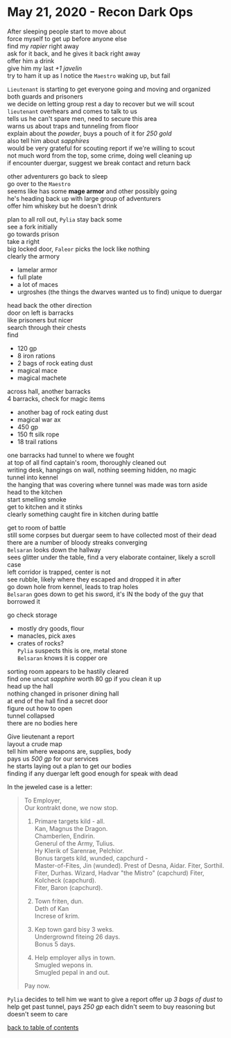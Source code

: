 # May 21, 2020 - Recon Dark Ops

After sleeping people start to move about  
force myself to get up before anyone else  
find my _rapier_ right away  
ask for it back, and he gives it back right away  
offer him a drink  
give him my last _+1 javelin_  
try to ham it up as I notice the `Maestro` waking up, but fail  

`Lieutenant` is starting to get everyone going and moving and organized  
both guards and prisoners  
we decide on letting group rest a day to recover but we will scout  
`lieutenant` overhears and comes to talk to us  
tells us he can't spare men, need to secure this area  
warns us about traps and tunneling from floor  
explain about the _powder_, buys a pouch of it for _250 gold_  
also tell him about _sapphires_  
would be very grateful for scouting report if we're willing to scout  
not much word from the top, some crime, doing well cleaning up  
if encounter duergar, suggest we break contact and return back  

other adventurers go back to sleep  
go over to the `Maestro`  
seems like has some **mage armor** and other possibly going  
he's heading back up with large group of adventurers  
offer him whiskey but he doesn't drink  

plan to all roll out, `Pylia` stay back some  
see a fork initially  
go towards prison  
take a right  
big locked door, `Faleor` picks the lock like nothing  
clearly the armory  
- lamelar armor
- full plate
- a lot of maces
- urgroshes (the things the dwarves wanted us to find) unique to duergar  

head back the other direction  
door on left is barracks  
like prisoners but nicer  
search through their chests  
find 
- 120 gp
- 8 iron rations
- 2 bags of rock eating dust
- magical mace
- magical machete  

across hall, another barracks  
4 barracks, check for magic items  
- another bag of rock eating dust
- magical war ax
- 450 gp  
- 150 ft silk rope
- 18 trail rations  

one barracks had tunnel to where we fought  
at top of all find captain's room, thoroughly cleaned out  
writing desk, hangings on wall, nothing seeming hidden, no magic  
tunnel into kennel  
the hanging that was covering where tunnel was made was torn aside  
head to the kitchen  
start smelling smoke  
get to kitchen and it stinks  
clearly something caught fire in kitchen during battle  

get to room of battle  
still some corpses but duergar seem to have collected most of their dead  
there are a number of bloody streaks converging  
`Belsaran` looks down the hallway  
sees glitter under the table, find a very elaborate container, likely a scroll case  
left corridor is trapped, center is not  
see rubble, likely where they escaped and dropped it in after  
go down hole from kennel, leads to trap holes  
`Belsaran` goes down to get his sword, it's IN the body of the guy that borrowed it  

go check storage  
- mostly dry goods, flour  
- manacles, pick axes  
- crates of rocks?  
`Pylia` suspects this is ore, metal stone  
`Belsaran` knows it is copper ore  

sorting room appears to be hastily cleared  
find one uncut _sapphire_ worth 80 gp if you clean it up  
head up the hall  
nothing changed in prisoner dining hall  
at end of the hall find a secret door  
figure out how to open  
tunnel collapsed  
there are no bodies here  

Give lieutenant a report  
layout a crude map  
tell him where weapons are, supplies, body  
pays us _500 gp_ for our services  
he starts laying out a plan to get our bodies  
finding if any duergar left good enough for speak with dead  

In the jeweled case is a letter:  

> To Employer,  
> Our kontrakt done, we now stop.  
>   
> 1. Primare targets kild - all.  
> Kan, Magnus the Dragon.  
> Chamberlen, Endirin.  
> Generul of the Army, Tulius.  
> Hy Klerik of Sarenrae, Pelchior.  
> Bonus targets kild, wunded, capchurd -  
> Master-of-Fites, Jin (wunded).
> Prest of Desna, Aidar.
> Fiter, Sorthil.
> Fiter, Durhas.
> Wizard, Hadvar "the Mistro" (capchurd)
> Fiter, Kolcheck (capchurd).  
> Fiter, Baron (capchurd).  
>   
> 2. Town friten, dun.  
Deth of Kan  
> Increse of krim.  
>   
> 3. Kep town gard bisy 3 weks.  
> Undergrownd fiteing 26 days.  
> Bonus 5 days.  
>   
> 4. Help employer allys in town.  
> Smugled wepons in.  
> Smugled pepal in and out.  
>   
> Pay now.  

`Pylia` decides to tell him we want to give a report
offer up _3 bags of dust_ to help get past tunnel, pays _250 gp_ each
didn't seem to buy reasoning but doesn't seem to care

[back to table of contents](/sessions/README.md)
